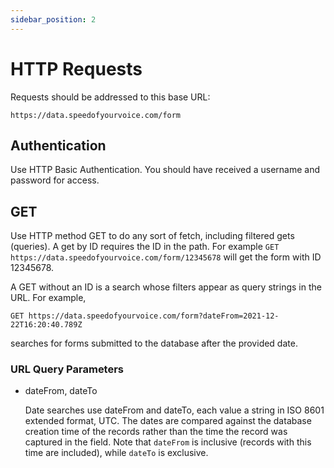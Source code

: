 ```yaml
---
sidebar_position: 2
---
```


# HTTP Requests

Requests should be addressed to this base URL:

`https://data.speedofyourvoice.com/form`

## Authentication

Use HTTP Basic Authentication.  You should have received a username and password for access.

## GET

Use HTTP method GET to do any sort of fetch, including filtered gets (queries). A get by ID requires the ID in the path. For example `GET https://data.speedofyourvoice.com/form/12345678` will get the form with ID 12345678.

A GET without an ID is a search whose filters appear as query strings in the URL.  For example,
```
GET https://data.speedofyourvoice.com/form?dateFrom=2021-12-22T16:20:40.789Z
```
searches for forms submitted to the database after the provided date.

### URL Query Parameters
+ dateFrom, dateTo
  
  Date searches use dateFrom and dateTo, each value a string in ISO 8601 extended format, UTC.  The dates are compared against the database creation time of the records rather than the time the record was captured in the field.  Note that `dateFrom` is inclusive (records with 
this time are included), while `dateTo` is exclusive.
